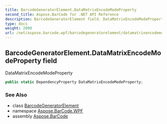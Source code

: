 ```yaml
---
title: BarcodeGeneratorElement.DataMatrixEncodeModeProperty
second_title: Aspose.BarCode for .NET API Reference
description: BarcodeGeneratorElement field. DataMatrixEncodeModeProperty
type: docs
weight: 2090
url: /net/aspose.barcode.wpf/barcodegeneratorelement/datamatrixencodemodeproperty/
---
```

## BarcodeGeneratorElement.DataMatrixEncodeModeProperty field

DataMatrixEncodeModeProperty

```csharp
public static DependencyProperty DataMatrixEncodeModeProperty;
```

### See Also

* class [BarcodeGeneratorElement](../)
* namespace [Aspose.BarCode.WPF](../../barcodegeneratorelement/)
* assembly [Aspose.BarCode](../../../)


